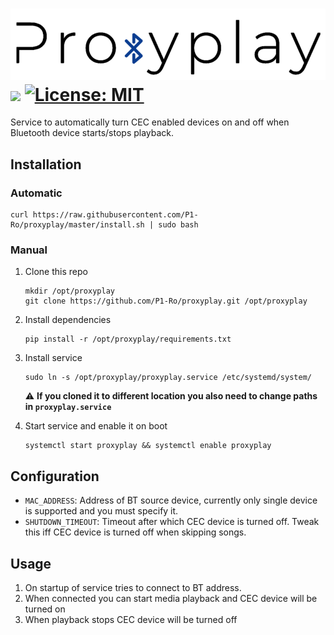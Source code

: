 # ![ProxyPlay](https://raw.githubusercontent.com/P1-Ro/proxyplay/master/logo.png) <a href="https://codeclimate.com/github/P1-Ro/proxyplay/maintainability"><img src="https://api.codeclimate.com/v1/badges/6b867450360436b378e9/maintainability" /></a> [![License: MIT](https://img.shields.io/badge/License-MIT-yellow.svg)](https://opensource.org/licenses/MIT)

Service to automatically turn CEC enabled devices on and off when Bluetooth device starts/stops playback.

## Installation
### Automatic
    
    curl https://raw.githubusercontent.com/P1-Ro/proxyplay/master/install.sh | sudo bash

### Manual

1. Clone this repo 
    ```
    mkdir /opt/proxyplay
    git clone https://github.com/P1-Ro/proxyplay.git /opt/proxyplay
    ```

2. Install dependencies
    ```
   pip install -r /opt/proxyplay/requirements.txt
   ```

3. Install service 
    ```
    sudo ln -s /opt/proxyplay/proxyplay.service /etc/systemd/system/
    ```
   :warning: **If you cloned it to different location you also need to change paths in `proxyplay.service`**

4. Start service and enable it on boot
    ```
   systemctl start proxyplay && systemctl enable proxyplay
   ```

## Configuration
* `MAC_ADDRESS`: Address of BT source device, currently only single device is supported and you must specify it.
* `SHUTDOWN_TIMEOUT`: Timeout after which CEC device is turned off. Tweak this iff CEC device is turned off when skipping songs.

## Usage
1. On startup of service tries to connect to BT address.
2. When connected you can start media playback and CEC device will be turned on
3. When playback stops CEC device will be turned off